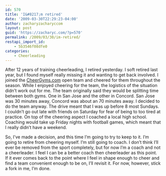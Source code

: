 ```yaml
---
id: 570
title: 'I&#8217;m retired'
date: '2009-03-30T22:29:23-04:00'
author: zacharyzacharyccom
layout: post
guid: 'https://zacharyc.com/?p=570'
permalink: /2009/03/30/im-retired/
restapi_import_id:
    - 5b3546f08dfe0
categories:
    - Cheerleading
---
```


After 12 years of training cheerleading, I retired yesterday. I soft retired last year, but I found myself really missing it and wanting to get back involved. I joined the [CheerGyms.com](http://www.cheergyms.com) open team and cheered for them throughout the season. While I enjoyed cheering for the team, the logistics of the situation didn’t work out for me. The team originally said they would be splitting time between both gyms. One in San Jose and the other in Concord. San Jose was 30 minutes away, Concord was about an 70 minutes away. I decided to do the team anyway. The drive meant that I was up before 8 most Sundays. I couldn’t go out late with friends on Saturday for fear of being to too tired at practice. On top of the cheering aspect I coached a local high school. Coaching would take up Friday nights with football games, which meant that I really didn’t have a weekend.

So, I’ve made a decision, and this time I’m going to try to keep to it. I’m going to retire from cheering myself. I’m still going to coach. I don’t think I’ll ever be removed from the sport completely, but for now I’m a coach and not a cheerleader. I feel I can be a better coach then cheerleader as this point. If it ever comes back to the point where I feel in shape enough to cheer and find a team convenient enough to be on, I’ll revisit it. For now, however, stick a fork in me, I’m done.